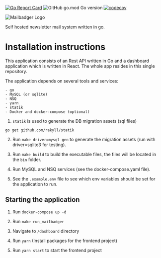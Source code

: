 [![Go Report Card](https://goreportcard.com/badge/github.com/mailbadger/app)](https://goreportcard.com/report/github.com/mailbadger/app)
![GitHub go.mod Go version](https://img.shields.io/github/go-mod/go-version/mailbadger/app)
[![codecov](https://codecov.io/gh/mailbadger/app/branch/master/graph/badge.svg)](https://codecov.io/gh/mailbadger/app)

![Mailbadger Logo](https://github.com/mailbadger/app/blob/assets/Mailbadger_MascotWordMarkOutline_Black.png?raw=true "Mailbadger Logo")

Self hosted newsletter mail system written in go.

# Installation instructions

This application consists of an Rest API written in Go and a dashboard application which is written in React. The whole app resides in this single repository.

The application depends on several tools and services:

    - go
    - MySQL (or sqlite)
    - NSQ
    - yarn
    - statik
    - Docker and docker-compose (optional)

1. `statik` is used to generate the DB migration assets (sql files)

```
go get github.com/rakyll/statik
```

2. Run `make driver=mysql gen` to generate the migration assets (run with driver=sqlite3 for testing).

3. Run `make build` to build the executable files, the files will be located in the `bin` folder.

4. Run MySQL and NSQ services (see the docker-compose.yaml file).

5. See the `.example.env` file to see which env variables should be set for the application to run.

## Starting the application

1. Run `docker-compose up -d`

2. Run `make run_mailbadger`

3. Navigate to `/dashboard` directory

4. Run `yarn` (Install packages for the frontend project)

5. Run `yarn start` to start the frontend project
